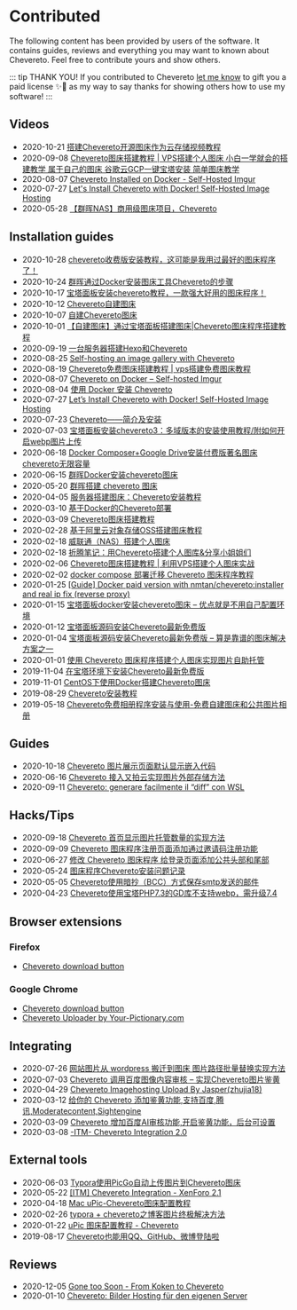 # Contributed

The following content has been provided by users of the software. It contains guides, reviews and everything you may want to known about Chevereto. Feel free to contribute yours and show others.

::: tip THANK YOU!
If you contributed to Chevereto [let me know](https://chevereto.com/contact) to gift you a paid license ✨🎁 as my way to say thanks for showing others how to use my software!
:::

## Videos

- 2020-10-21 [搭建Chevereto开源图床作为云存储视频教程](https://jyg789.com/3940.html)
- 2020-09-08 [Chevereto图床搭建教程 | VPS搭建个人图床 小白一学就会的搭建教学 属于自己的图床 谷歌云GCP一键宝塔安装 简单图床教学](https://www.youtube.com/watch?v=QLa9VC1r94A)
- 2020-08-07 [Chevereto Installed on Docker - Self-Hosted Imgur](https://www.youtube.com/watch?v=SO4Mt0ikukY)
- 2020-07-27 [Let's Install Chevereto with Docker! Self-Hosted Image Hosting](https://www.youtube.com/watch?v=zcliC-QIVgE)
- 2020-05-28 [【群晖NAS】商用级图床项目，Chevereto](https://www.youtube.com/watch?v=h26LpCaBXiY)

## Installation guides

- 2020-10-28 [chevereto收费版安装教程，这可能是我用过最好的图床程序了！](https://www.shejibiji.com/archives/4672)
- 2020-10-24 [群晖通过Docker安装图床工具Chevereto的步骤](https://www.weizhiyong.com/archives/4309)
- 2020-10-17 [宝塔面板安装chevereto教程，一款强大好用的图床程序！](https://www.feiyubk.com/archives/29.html)
- 2020-10-12 [Chevereto自建图床](https://www.jilespace.net/1235.html)
- 2020-10-07 [自建Chevereto图床](https://left.pink/archives/3321)
- 2020-10-01 [【自建图床】通过宝塔面板搭建图床|Chevereto图床程序搭建教程](https://zhujiget.com/5465.html)
- 2020-09-19 [一台服务器搭建Hexo和Chevereto](https://blog.shenyuanluo.com/ConfigHexoAndChevereto.html)
- 2020-08-25 [Self-hosting an image gallery with Chevereto](https://tech.davidfield.co.uk/self-hosted-image-gallery-with-chevereto/)
- 2020-08-19 [Chevereto免费图床搭建教程 | vps搭建免费图床教程](https://chens.life/How-to-build-a-free-image-bed.html)
- 2020-08-07 [Chevereto on Docker – Self-hosted Imgur](https://dbtechreviews.com/2020/08/chevereto-on-docker-self-hosted-imgur/)
- 2020-08-04 [使用 Docker 安装 Chevereto](https://juejin.im/post/6857029114718355463)
- 2020-07-27 [Let’s Install Chevereto with Docker! Self-Hosted Image Hosting](https://geeked.host/lets-install-chevereto-with-docker-self-hosted-image-hosting/)
- 2020-07-23 [Chevereto——简介及安装](https://cloud.tencent.com/developer/article/1667722)
- 2020-07-03 [宝塔面板安装chevereto3：多域版本的安装使用教程/附如何开启webp图片上传](https://www.daniao.org/9937.html)
- 2020-06-18 [Docker Composer+Google Drive安装付费版著名图床chevereto无限容量](https://1024.ee/index.php/2020/06/18/docker-composergoogle-drive%E5%AE%89%E8%A3%85%E4%BB%98%E8%B4%B9%E7%89%88%E8%91%97%E5%90%8D%E5%9B%BE%E5%BA%8Achevereto%E6%97%A0%E9%99%90%E5%AE%B9%E9%87%8F/)
- 2020-06-15 [群晖Docker安装chevereto图床](https://cloud.tencent.com/developer/article/1645239)
- 2020-05-20 [群晖搭建 chevereto 图床](https://post.smzdm.com/p/a3gvxnon/)
- 2020-04-05 [服务器搭建图床：Chevereto安装教程](https://blog.csdn.net/weixin_43426647/article/details/105328153)
- 2020-03-10 [基于Docker的Chevereto部署](https://www.zhuxiaolong.xyz/2020/03/10/%E5%9F%BA%E4%BA%8EDocker%E7%9A%84Chevereto%E9%83%A8%E7%BD%B2/#Docker-Compose-%E5%AE%89%E8%A3%85)
- 2020-03-09 [Chevereto图床搭建教程](https://www.dqzboy.com/chevereto%E5%9B%BE%E5%BA%8A%E6%90%AD%E5%BB%BA%E6%95%99%E7%A8%8B)
- 2020-02-28 [基于阿里云对象存储OSS搭建图床教程](https://lmqyu.cn/869.html)
- 2020-02-18 [威联通（NAS）搭建个人图床](https://juejin.im/post/6844904067236364295)
- 2020-02-18 [折腾笔记：用Chevereto搭建个人图库&分享小姐姐们](https://www.littlemodesty.com/website-building/use-chevereto-to-build-a-self-hosted-image-home/)
- 2020-02-06 [Chevereto图床搭建教程 | 利用VPS搭建个人图床实战](https://merlinblog.xyz/wiki/chevereto.html)
- 2020-02-02 [docker compose 部署迁移 Chevereto 图床程序教程](https://www.ioiox.com/archives/80.html)
- 2020-01-25 [[Guide] Docker paid version with nmtan/chevereto:installer and real ip fix (reverse proxy)](https://chevereto.com/community/threads/guide-docker-paid-version-with-nmtan-chevereto-installer-and-real-ip-fix-reverse-proxy.11887/)
- 2020-01-15 [宝塔面板docker安装chevereto图床 – 优点就是不用自己配置环境](https://www.daniao.org/7896.html)
- 2020-01-12 [宝塔面板源码安装Chevereto最新免费版](https://www.sevesum.com/221.html)
- 2020-01-04 [宝塔面板源码安装Chevereto最新免费版 – 算是靠谱的图床解决方案之一](https://www.daniao.org/7882.html)
- 2020-01-01 [使用 Chevereto 图床程序搭建个人图床实现图片自助托管](https://www.pieruo.com/17415.html)
- 2019-11-04 [在宝塔环境下安装Chevereto最新免费版](https://sunsea.im/bt-install-Chevereto-Free.html)
- 2019-11-01 [CentOS下使用Docker搭建Chevereto图床](https://www.qinayu.cn/posts/1e84ba96.html)
- 2019-08-29 [Chevereto安装教程](https://yremp.live/chevereto/)
- 2019-05-18 [Chevereto免费相册程序安装与使用-免费自建图床和公共图片相册](https://wzfou.com/chevereto/)

## Guides

- 2020-10-18 [Chevereto 图片展示页面默认显示嵌入代码](https://www.openos.org/post/610/)
- 2020-06-16 [Chevereto 接入又拍云实现图片外部存储方法](https://www.pieruo.com/192.html)
- 2020-09-11 [Chevereto: generare facilmente il “diff” con WSL](https://gioxx.org/2020/09/11/chevereto-generare-facilmente-il-diff-con-wsl/)

## Hacks/Tips

- 2020-09-18 [Chevereto 首页显示图片托管数量的实现方法](https://www.pieruo.com/204.html)
- 2020-09-09 [Chevereto 图床程序注册页面添加通过邀请码注册功能](https://www.pieruo.com/203.html)
- 2020-06-27 [修改 Chevereto 图床程序 给登录页面添加公共头部和尾部](https://www.pieruo.com/198.html)
- 2020-05-24 [图床程序Chevereto安装问题记录](https://xiaodongxier.com/119.html)
- 2020-05-05 [Chevereto使用暗抄（BCC）方式保存smtp发送的邮件](https://madlax.pw/2020/05/379.html)
- 2020-04-23 [Chevereto使用宝塔PHP7.3的GD库不支持webp，需升级7.4](https://madlax.pw/2020/04/375.html)

## Browser extensions

### Firefox

- [Chevereto download button](https://addons.mozilla.org/en-US/firefox/addon/chevereto-download-button/)

### Google Chrome

- [Chevereto download button](https://chrome.google.com/webstore/detail/chevereto-download-button/lgcgmhfenjjeghjipookhcplpifakgcd)
- [Chevereto Uploader by Your-Pictionary.com](https://chrome.google.com/webstore/detail/chevereto-uploader-by-you/memndahppdnephfcpklgnldajahnahfo/related)

## Integrating

- 2020-07-26 [网站图片从 wordpress 搬迁到图床 图片路径批量替换实现方法](https://www.pieruo.com/201.html)
- 2020-07-03 [Chevereto 调用百度图像内容审核 – 实现Chevereto图片鉴黄](https://www.daniao.org/9947.html)
- 2020-04-29 [Chevereto Imagehosting Upload By Jasper(zhujia18)](https://discuss.flarum.org/d/23585-chevereto-imagehosting-upload)
- 2020-03-12 [给你的 Chevereto 添加鉴黄功能,支持百度,腾讯,Moderatecontent,Sightengine](https://alone88.cn/archives/804.html)
- 2020-03-09 [Chevereto 增加百度AI审核功能,开启鉴黄功能，后台可设置](https://alone88.cn/archives/796.html)
- 2020-03-08 [-ITM- Chevereto Integration 2.0](https://github.com/McAtze/-ITM-CheveretoIntegration)

## External tools

- 2020-06-03 [Typora使用PicGo自动上传图片到Chevereto图床](https://www.zzhyun.com/2020/06/03/159/)
- 2020-05-22 [[ITM] Chevereto Integration - XenForo 2.1](https://chevereto.com/community/threads/itm-chevereto-integration-xenforo-2-1.12234/)
- 2020-04-18 [Mac uPic-Chevereto图床配置教程](https://www.sukeycz.com/course/uPic-Chevereto-imageuploads)
- 2020-02-26 [typora + chevereto之博客图片终极解决方法](http://guiu.xyz/p/c90ee787.html)
- 2020-01-22 [uPic 图床配置教程 - Chevereto](https://xiaodongxier.com/118.html)
- 2019-08-17 [Chevereto也能用QQ、GitHub、微博登陆啦](https://doge.uk/coding/chevereto-qq-login.html)

## Reviews

- 2020-12-05 [Gone too Soon - From Koken to Chevereto](https://den.black/gone-too-soon-from-koken-to-chevereto/)
- 2020-01-10 [Chevereto: Bilder Hosting für den eigenen Server](https://www.youtube.com/watch?v=wriVgnEfJ0Y)
